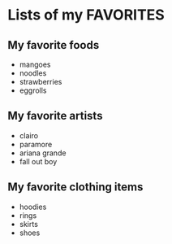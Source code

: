 # Lists of my FAVORITES #

## My favorite foods ##
- mangoes
- noodles
- strawberries
- eggrolls

## My favorite artists ## 
- clairo 
- paramore 
- ariana grande 
- fall out boy

## My favorite clothing items ## 
- hoodies
- rings 
- skirts 
- shoes
